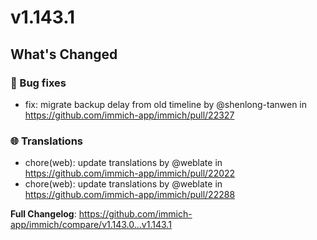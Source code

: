 # v1.143.1

## What's Changed
### 🐛 Bug fixes
* fix: migrate backup delay from old timeline by @shenlong-tanwen in https://github.com/immich-app/immich/pull/22327
### 🌐 Translations
* chore(web): update translations by @weblate in https://github.com/immich-app/immich/pull/22022
* chore(web): update translations by @weblate in https://github.com/immich-app/immich/pull/22288


**Full Changelog**: https://github.com/immich-app/immich/compare/v1.143.0...v1.143.1